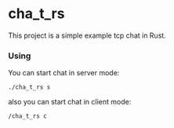 # cha_t_rs

This project is a simple example tcp chat in Rust.

### Using

You can start chat in server mode:

```
./cha_t_rs s
```

also you can start chat in client mode:

```
/cha_t_rs c
```
